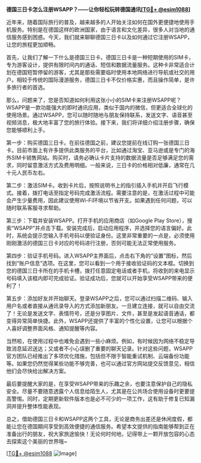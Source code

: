 **德国三日卡怎么注册WSAPP？——让你轻松玩转德国通讯[[TG💪+ @esim1088](https://t.me/s/esim1088)]**

近年来，随着国际旅行的普及，越来越多的人开始关注如何在国外更便捷地使用手机服务。特别是在德国这样的欧洲国家，由于语言和文化差异，很多人对当地的通信服务感到困惑。今天，我们就来聊聊德国三日卡以及如何通过它注册WSAPP，让您的旅程更加顺畅。

首先，让我们了解一下什么是德国三日卡。德国三日卡是一种短期使用的SIM卡，专为游客设计，提供有限时间内的通话、短信和数据流量服务。这种卡非常适合计划在德国短暂停留的游客，尤其是那些需要临时使用本地网络进行导航或社交的用户。相较于传统的国际漫游服务，德国三日卡不仅价格实惠，而且操作简单，是许多旅行者的首选。

那么，问题来了，您是否知道如何利用这张小小的SIM卡来注册WSAPP呢？WSAPP是一款功能强大的即时通讯应用，类似于国内的微信，但更适合全球化的使用场景。通过WSAPP，您可以随时随地与朋友保持联系，发送文字、语音甚至视频消息，极大地丰富了您的旅行体验。接下来，我们将详细介绍注册步骤，确保您能够顺利上手。

第一步：购买德国三日卡。在前往德国之前，建议您提前在线订购一张德国三日卡。目前市面上有许多提供此类服务的平台，比如通过淘宝、亚马逊或是专门的海外SIM卡销售网站。购买时，请务必确认卡片支持的数据流量是否足够满足您的需求，同时留意激活方式及费用明细。一般来说，三日卡的价格相对低廉，通常在几十元人民币左右。

第二步：激活SIM卡。收到卡片后，按照说明书上的指引插入手机并开启飞行模式。接着，拨打电话至指定号码完成激活流程。需要注意的是，在激活过程中可能会产生少量费用，因此建议使用Wi-Fi环境以节省开支。如果遇到任何问题，可以随时联系客服寻求帮助。

第三步：下载并安装WSAPP。打开手机的应用商店（如Google Play Store），搜索“WSAPP”并点击下载。安装完成后，启动应用程序，并选择您的语言偏好。此时，系统会提示您输入手机号码以便验证身份。这里非常重要的一点是，必须使用刚刚激活的德国三日卡对应的号码进行注册，否则可能无法正常使用服务。

第四步：验证手机号码。进入WSAPP主界面后，点击右下角的“设置”图标，然后找到“账户信息”选项。在这里，您可以看到一个用于接收验证码的文本框。切换到您的德国三日卡所在的手机卡槽，拨打任意固定电话或者手机，将收到的来电显示号码填入该框内即可完成验证。验证成功后，您就可以开始享受WSAPP带来的便利了！

第五步：添加好友并开始聊天。登录WSAPP之后，您可以通过扫描二维码、输入用户名或者直接从通讯录导入的方式添加新朋友。一旦建立连接，就可以自由交流了！无论是发送文字、表情符号，还是分享图片、文件，甚至是发起语音通话，都变得异常简单快捷。此外，WSAPP还提供了丰富的个性化设置，让您可以根据个人喜好调整界面风格、通知提醒等内容。

当然啦，在使用过程中也难免会遇到一些小麻烦。例如，有时候因为网络不稳定导致消息延迟送达；又或者不小心误删了重要的聊天记录。针对这些问题，WSAPP官方团队已经推出了多项优化措施，包括但不限于智能重试机制、云端备份功能等。如果您仍然觉得某些功能不够完善，也可以通过官方网站提交反馈意见，相信他们会尽快给出解决方案。

最后要提醒大家的是，在享受WSAPP带来的乐趣之余，也要注意保护自己的隐私安全。尽量不要随意透露个人信息给陌生人，尤其是在公共场合使用设备时更要提高警惕。同时，定期更新软件版本也是必不可少的一项工作，这有助于修复已知漏洞并提升整体性能表现。

总之，借助德国三日卡和WSAPP这两个工具，无论是商务出差还是休闲度假，都能让您在德国期间享受到高效便捷的通信服务。希望本文提供的指南能够帮到正在准备出行的朋友，祝大家旅途愉快！无论何时何地，记得带上一颗开放包容的心态去探索这个美丽的世界哦~

[[TG💪+ @esim1088](https://t.me/s/esim1088) ![Image](https://i.postimg.cc/4NQfJmqS/Snipaste-2025-05-13-00-14-12.png)]